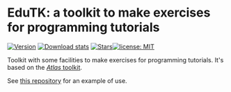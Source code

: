 # EduTK: a toolkit to make exercises for programming tutorials

[![Version](https://img.shields.io/pypi/v/edutk?color=90b4ed&label=latest)](https://pypi.org/project/edutk/) [![Download stats](https://img.shields.io/pypi/dm/edutk.svg)](https://pypistats.org/packages/edutk) [![Stars](https://img.shields.io/github/stars/epeios-q37/edutk-python.svg?style=social)](https://github.com/epeios-q37/edutk-python)[![license: MIT](https://img.shields.io/github/license/epeios-q37/edutk-python)](https://github.com/epeios-q37/edutk-python/blob/master/LICENSE)

Toolkit with some facilities to make exercises for programming tutorials. It's based on the [*Atlas* toolkit](https://q37.info/s/c7hfkzvs).

See [this repository](https://q37.info/s/tpkx4cfk) for an example of use.

